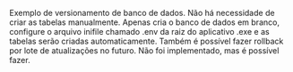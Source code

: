 Exemplo de versionamento de banco de dados.
Não há necessidade de criar as tabelas manualmente.
Apenas cria o banco de dados em branco, configure o arquivo inifile chamado .env da raiz do aplicativo .exe e as tabelas serão criadas automaticamente.
Também é possível fazer rollback por lote de atualizações no futuro. Não foi implementado, mas é possível fazer.
